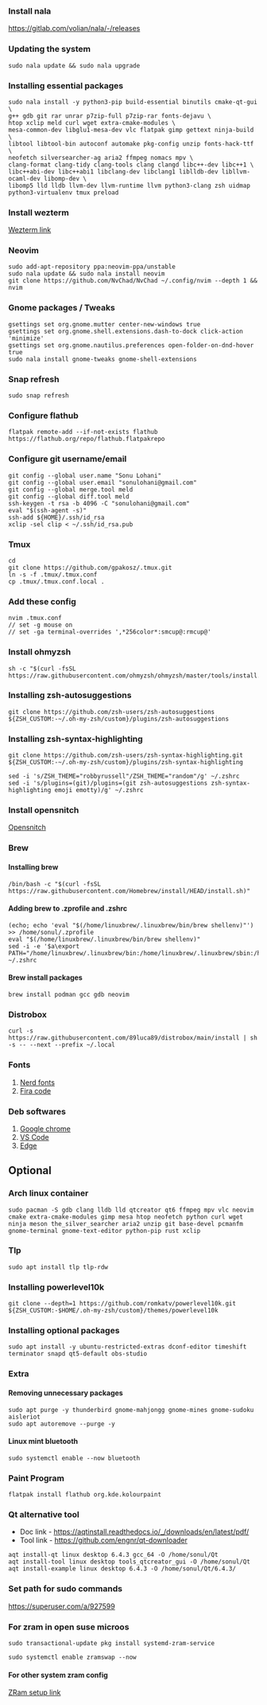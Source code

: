 ### Install nala
https://gitlab.com/volian/nala/-/releases

### Updating the system
```
sudo nala update && sudo nala upgrade
```

### Installing essential packages
```
sudo nala install -y python3-pip build-essential binutils cmake-qt-gui \
g++ gdb git rar unrar p7zip-full p7zip-rar fonts-dejavu \
htop xclip meld curl wget extra-cmake-modules \
mesa-common-dev libglu1-mesa-dev vlc flatpak gimp gettext ninja-build \
libtool libtool-bin autoconf automake pkg-config unzip fonts-hack-ttf \
neofetch silversearcher-ag aria2 ffmpeg nomacs mpv \
clang-format clang-tidy clang-tools clang clangd libc++-dev libc++1 \
libc++abi-dev libc++abi1 libclang-dev libclang1 liblldb-dev libllvm-ocaml-dev libomp-dev \
libomp5 lld lldb llvm-dev llvm-runtime llvm python3-clang zsh uidmap python3-virtualenv tmux preload
```

### Install wezterm
[Wezterm link](https://wezfurlong.org/wezterm/install/linux.html#installing-on-ubuntu-and-debian-based-systems)

### Neovim
```
sudo add-apt-repository ppa:neovim-ppa/unstable
sudo nala update && sudo nala install neovim
git clone https://github.com/NvChad/NvChad ~/.config/nvim --depth 1 && nvim
```

### Gnome packages / Tweaks
```
gsettings set org.gnome.mutter center-new-windows true
gsettings set org.gnome.shell.extensions.dash-to-dock click-action 'minimize'
gsettings set org.gnome.nautilus.preferences open-folder-on-dnd-hover true
sudo nala install gnome-tweaks gnome-shell-extensions
```

### Snap refresh
```
sudo snap refresh
```

### Configure flathub
```
flatpak remote-add --if-not-exists flathub https://flathub.org/repo/flathub.flatpakrepo
```

### Configure git username/email
```
git config --global user.name "Sonu Lohani"
git config --global user.email "sonulohani@gmail.com"
git config --global merge.tool meld
git config --global diff.tool meld
ssh-keygen -t rsa -b 4096 -C "sonulohani@gmail.com"
eval "$(ssh-agent -s)"
ssh-add ${HOME}/.ssh/id_rsa
xclip -sel clip < ~/.ssh/id_rsa.pub
```

### Tmux
```
cd
git clone https://github.com/gpakosz/.tmux.git
ln -s -f .tmux/.tmux.conf
cp .tmux/.tmux.conf.local .
```

### Add these config 
```
nvim .tmux.conf
// set -g mouse on
// set -ga terminal-overrides ',*256color*:smcup@:rmcup@'
```

### Install ohmyzsh
```
sh -c "$(curl -fsSL https://raw.githubusercontent.com/ohmyzsh/ohmyzsh/master/tools/install.sh)"
```

### Installing zsh-autosuggestions
```
git clone https://github.com/zsh-users/zsh-autosuggestions ${ZSH_CUSTOM:-~/.oh-my-zsh/custom}/plugins/zsh-autosuggestions
```

### Installing zsh-syntax-highlighting
```
git clone https://github.com/zsh-users/zsh-syntax-highlighting.git ${ZSH_CUSTOM:-~/.oh-my-zsh/custom}/plugins/zsh-syntax-highlighting
```

```
sed -i 's/ZSH_THEME="robbyrussell"/ZSH_THEME="random"/g' ~/.zshrc
sed -i 's/plugins=(git)/plugins=(git zsh-autosuggestions zsh-syntax-highlighting emoji emotty)/g' ~/.zshrc
```

### Install opensnitch
[Opensnitch](https://github.com/evilsocket/opensnitch)

### Brew

#### Installing brew
```
/bin/bash -c "$(curl -fsSL https://raw.githubusercontent.com/Homebrew/install/HEAD/install.sh)"
```

#### Adding brew to .zprofile and .zshrc
```
(echo; echo 'eval "$(/home/linuxbrew/.linuxbrew/bin/brew shellenv)"') >> /home/sonul/.zprofile
eval "$(/home/linuxbrew/.linuxbrew/bin/brew shellenv)"
sed -i -e '$a\export PATH="/home/linuxbrew/.linuxbrew/bin:/home/linuxbrew/.linuxbrew/sbin:/home/sonul/.local/bin:$PATH"' ~/.zshrc
```

#### Brew install packages
```
brew install podman gcc gdb neovim
```

### Distrobox
```
curl -s https://raw.githubusercontent.com/89luca89/distrobox/main/install | sh -s -- --next --prefix ~/.local
```

### Fonts
1. [Nerd fonts](https://www.nerdfonts.com/font-downloads)
2. [Fira code](https://github.com/tonsky/FiraCode)

### Deb softwares
1. [Google chrome](https://www.google.com/intl/en_in/chrome/)
2. [VS Code](https://code.visualstudio.com/)
3. [Edge](https://www.microsoft.com/en-gb/edge)

## Optional

### Arch linux container
```
sudo pacman -S gdb clang lldb lld qtcreator qt6 ffmpeg mpv vlc neovim cmake extra-cmake-modules gimp mesa htop neofetch python curl wget ninja meson the_silver_searcher aria2 unzip git base-devel pcmanfm gnome-terminal gnome-text-editor python-pip rust xclip
```

### Tlp
```
sudo apt install tlp tlp-rdw
```

### Installing powerlevel10k
```
git clone --depth=1 https://github.com/romkatv/powerlevel10k.git ${ZSH_CUSTOM:-$HOME/.oh-my-zsh/custom}/themes/powerlevel10k
```

<!-- To remove apt key deprecated warning due to above commands follow the instruction here: 
https://askubuntu.com/questions/1398344/apt-key-deprecation-warning-when-updating-system -->

### Installing optional packages
```
sudo apt install -y ubuntu-restricted-extras dconf-editor timeshift terminator snapd qt5-default obs-studio
```

### Extra
#### Removing unnecessary packages
```
sudo apt purge -y thunderbird gnome-mahjongg gnome-mines gnome-sudoku aisleriot
sudo apt autoremove --purge -y
```

#### Linux mint bluetooth
```
sudo systemctl enable --now bluetooth
```

### Paint Program
```
flatpak install flathub org.kde.kolourpaint
```
### Qt alternative tool
 - Doc link - https://aqtinstall.readthedocs.io/_/downloads/en/latest/pdf/
 - Tool link - https://github.com/engnr/qt-downloader
```
aqt install-qt linux desktop 6.4.3 gcc_64 -O /home/sonul/Qt
aqt install-tool linux desktop tools_qtcreator_gui -O /home/sonul/Qt
aqt install-example linux desktop 6.4.3 -O /home/sonul/Qt/6.4.3/
```

### Set path for sudo commands 
https://superuser.com/a/927599

### For zram in open suse microos
```
sudo transactional-update pkg install systemd-zram-service
```
```
sudo systemctl enable zramswap --now
```
#### For other system zram config
[ZRam setup link](https://fosspost.org/enable-zram-on-linux-better-system-performance/)
